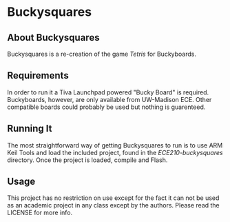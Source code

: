 # Buckysquares

## About Buckysquares
Buckysquares is a re-creation of the game *Tetris* for Buckyboards. 

## Requirements
In order to run it a Tiva Launchpad powered "Bucky Board" is required. Buckyboards, however, are only available from UW-Madison ECE. Other compatible boards could probably be used but nothing is guarenteed.

## Running It
The most straightforward way of getting Buckysquares to run is to use ARM Keil Tools and load the included project, found in the *ECE210-buckysquares* directory. Once the project is loaded, compile and Flash.

## Usage
This project has no restriction on use except for the fact it can not be used as an academic project in any class except by the authors. Please read the LICENSE for more info.
